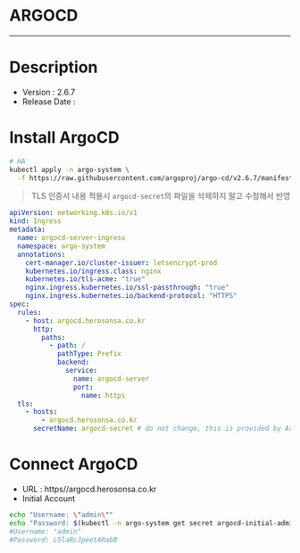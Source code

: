 # ARGOCD
********

Description
===========
* Version : 2.6.7
* Release Date : 


Install ArgoCD
==============
```bash
# HA
kubectl apply -n argo-system \
  -f https://raw.githubusercontent.com/argoproj/argo-cd/v2.6.7/manifests/ha/install.yaml
```

> TLS 인증서 내용 적용시 `argocd-secret`의 파일을 삭제하지 말고 수정해서 반영
```yaml
apiVersion: networking.k8s.io/v1
kind: Ingress
metadata:
  name: argocd-server-ingress
  namespace: argo-system
  annotations:
    cert-manager.io/cluster-issuer: letsencrypt-prod
    kubernetes.io/ingress.class: nginx
    kubernetes.io/tls-acme: "true"
    nginx.ingress.kubernetes.io/ssl-passthrough: "true"
    nginx.ingress.kubernetes.io/backend-protocol: "HTTPS"
spec:
  rules:
    - host: argocd.herosonsa.co.kr
      http:
        paths:
          - path: /
            pathType: Prefix
            backend:
              service:
                name: argocd-server
                port:
                  name: https
  tls:
    - hosts:
        - argocd.herosonsa.co.kr
      secretName: argocd-secret # do not change, this is provided by Argo CD
```

Connect ArgoCD
==============
* URL : https//argocd.herosonsa.co.kr
* Initial Account
```bash
echo "Username: \"admin\""
echo "Password: $(kubectl -n argo-system get secret argocd-initial-admin-secret -o jsonpath="{.data.password}" | base64 -d)"
#Username: "admin"
#Password: L5laRcJpeetARabB
```